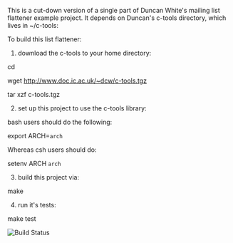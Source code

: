 This is a cut-down version of a single part of Duncan White's mailing list
flattener example project.  It depends on Duncan's c-tools directory,
which lives in ~/c-tools:

To build this list flattener:

1. download the c-tools to your home directory:

cd

wget http://www.doc.ic.ac.uk/~dcw/c-tools.tgz

tar xzf c-tools.tgz

2. set up this project to use the c-tools library:

bash users should do the following:

export ARCH=`arch`

Whereas csh users should do:

setenv ARCH `arch`

3. build this project via:

make

4. run it's tests:

make test

![Build Status](https://semaphoreci.com/api/v1/dcw803/dcw-mini-list-flattening/branches/master/badge.svg)
